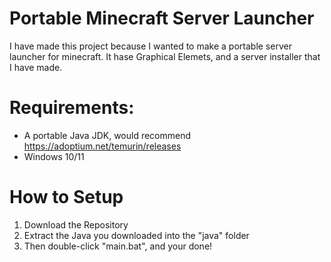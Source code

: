 # Portable Minecraft Server Launcher
 I have made this project because I wanted to make a portable server launcher for minecraft.
 It hase Graphical Elemets, and a server installer that I have made.
# Requirements:
 - A portable Java JDK, would recommend https://adoptium.net/temurin/releases
 - Windows 10/11
# How to Setup
 1. Download the Repository
 2. Extract the Java you downloaded into the "java" folder
 3. Then double-click "main.bat", and your done!
